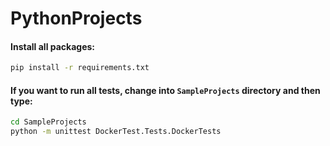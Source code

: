 # PythonProjects

#### Install all packages:
```sh
pip install -r requirements.txt
```

#### If you want to run all tests, change into `SampleProjects` directory and then type: 
```sh
cd SampleProjects
python -m unittest DockerTest.Tests.DockerTests
```

